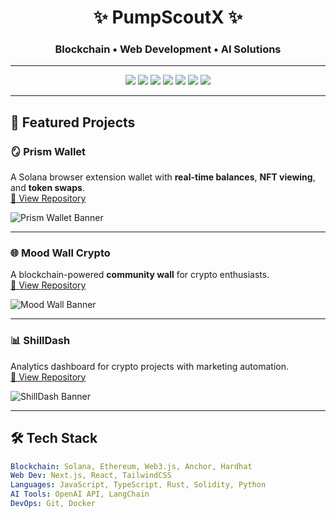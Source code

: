 <!-- HEADER -->
<h1 align="center">✨ PumpScoutX ✨</h1>
<h3 align="center">Blockchain • Web Development • AI Solutions</h3>

---

<!-- BADGES -->
<p align="center">
  <img src="https://img.shields.io/badge/Blockchain-Solana-purple?logo=solana" />
  <img src="https://img.shields.io/badge/Web%20Dev-Next.js-black?logo=next.js" />
  <img src="https://img.shields.io/badge/Web%20Dev-React-blue?logo=react" />
  <img src="https://img.shields.io/badge/AI-OpenAI-00A67E?logo=openai" />
  <img src="https://img.shields.io/badge/Language-JavaScript-yellow?logo=javascript" />
  <img src="https://img.shields.io/badge/Language-TypeScript-blue?logo=typescript" />
  <img src="https://img.shields.io/badge/Style-TailwindCSS-38B2AC?logo=tailwindcss" />
</p>

---

## 🌟 Featured Projects

### 🪞 Prism Wallet
A Solana browser extension wallet with **real-time balances**, **NFT viewing**, and **token swaps**.  
[🔗 View Repository](https://github.com/pumpscoutx/prism-wallet)

![Prism Wallet Banner](https://raw.githubusercontent.com/pumpscoutx/pumpscoutx/main/assets/prism-banner.png)

---

### 🌐 Mood Wall Crypto
A blockchain-powered **community wall** for crypto enthusiasts.  
[🔗 View Repository](https://github.com/pumpscoutx/mood-wall-crypto)

![Mood Wall Banner](https://raw.githubusercontent.com/pumpscoutx/pumpscoutx/main/assets/moodwall-banner.png)

---

### 📊 ShillDash
Analytics dashboard for crypto projects with marketing automation.  
[🔗 View Repository](https://github.com/pumpscoutx/shilldash)

![ShillDash Banner](https://raw.githubusercontent.com/pumpscoutx/pumpscoutx/main/assets/shilldash-banner.png)

---

## 🛠 Tech Stack
```yaml
Blockchain: Solana, Ethereum, Web3.js, Anchor, Hardhat
Web Dev: Next.js, React, TailwindCSS
Languages: JavaScript, TypeScript, Rust, Solidity, Python
AI Tools: OpenAI API, LangChain
DevOps: Git, Docker

